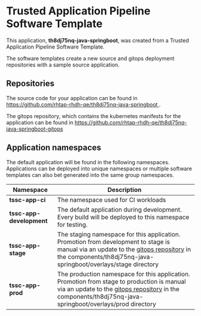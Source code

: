 # Trusted Application Pipeline Software Template

This application, **th8dj75nq-java-springboot**, was created from a Trusted Application Pipeline Software Template.

The software templates create a new source and gitops deployment repositories with a sample source application. 

## Repositories

The source code for your application can be found in [https://github.com/rhtap-rhdh-qe/th8dj75nq-java-springboot ](https://github.com/rhtap-rhdh-qe/th8dj75nq-java-springboot ).
 
The gitops repository, which contains the kubernetes manifests for the application can be found in 
[https://github.com/rhtap-rhdh-qe/th8dj75nq-java-springboot-gitops ](https://github.com/rhtap-rhdh-qe/th8dj75nq-java-springboot-gitops ) 

## Application namespaces 

The default application will be found in the following namespaces. Applications can be deployed into unique namespaces or multiple software templates can also bet generated into the same group namespaces.  

|  Namespace   |  Description   |  
| -------- | -------- |
| **tssc-app-ci** | The namespace used for CI workloads |
| **tssc-app-development** | The default application during development. Every build will be deployed to this namespace for testing. |
| **tssc-app-stage** | The staging namespace for this application. Promotion from development to stage is manual via an update to the [gitops repository](https://github.com/rhtap-rhdh-qe/th8dj75nq-java-springboot-gitops ) in the components/th8dj75nq-java-springboot/overlays/stage directory |
| **tssc-app-prod** | The production namespace for this application. Promotion from stage to production is manual via an update to the [gitops repository](https://github.com/rhtap-rhdh-qe/th8dj75nq-java-springboot-gitops ) in the components/th8dj75nq-java-springboot/overlays/prod directory |